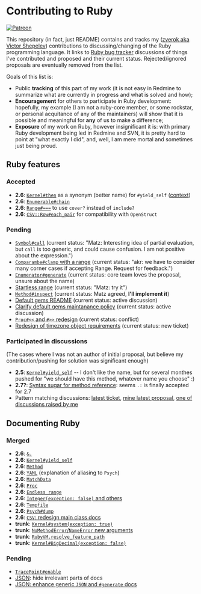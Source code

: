 # Contributing to Ruby

[![Patreon](https://img.shields.io/badge/patreon-donate-blue.svg)](https://www.patreon.com/zverok)

This repository (in fact, just README) contains and tracks my ([zverok aka Victor Shepelev](https://zverok.github.io)) contributions to discussing/changing of the Ruby programming language. It links to [Ruby bug tracker](https://bugs.ruby-lang.org/) discussions of things I've contributed and proposed and their current status. Rejected/ignored proposals are eventually removed from the list.

Goals of this list is:

* Public **tracking** of this part of my work (it is not easy in Redmine to summarize what are currently in progress and what is solved and how);
* **Encouragement** for others to participate in Ruby development: hopefully, my example (I am not a ruby-core member, or some rockstar, or personal acquitance of any of the maintainers) will show that it is possible and meaningful for **any** of us to make a difference;
* **Exposure** of my work on Ruby, however insignificant it is: with primary Ruby development being led in Redmine and SVN, it is pretty hard to point at "what exactly I did", and, well, I am mere mortal and sometimes just being proud.

## Ruby features

### Accepted

* **2.6**: [`Kernel#then`](https://bugs.ruby-lang.org/issues/14594) as a synonym (better name) for `#yield_self` ([context](https://zverok.github.io/blog/2018-03-23-yield_self2.html))
* **2.6**: [`Enumerable#chain`](https://bugs.ruby-lang.org/issues/15144)
* **2.6**: [`Range#===`](https://bugs.ruby-lang.org/issues/14575) to use `cover?` instead of `include?`
* **2.6**: [`CSV::Row#each_pair`](https://github.com/ruby/csv/pull/33) for compatibility with `OpenStruct`

### Pending
* [`Symbol#call`](https://bugs.ruby-lang.org/issues/15301) (current status: "Matz: Interesting idea of partial evaluation, but `call` is too generic, and could cause confusion. I am not positive about the expression.")
* [`Comparambe#clamp` with a range](https://bugs.ruby-lang.org/issues/14784) (current status: "akr: we have to consider many corner cases if accepting Range.  Request for feedback.")
* [`Enumerator#generate`](https://bugs.ruby-lang.org/issues/14781) (current status: core team loves the proposal, unsure about the name)
* [Startless range](https://bugs.ruby-lang.org/issues/14799) (current status: "Matz: try it")
* [`Method#inspect`](https://bugs.ruby-lang.org/issues/14145) (current status: Matz agreed, **I'll implement it**)
* [Default gems README](https://bugs.ruby-lang.org/issues/15486) (current status: active discussion)
* [Clarify default gems maintanance policy](https://bugs.ruby-lang.org/issues/15487) (current status: active discussion)
* [`Proc#<<` and `#>>` redesign](https://bugs.ruby-lang.org/issues/15428) (current status: conflict)
* [Redesign of timezone object requirements](https://bugs.ruby-lang.org/issues/15527) (current status: new ticket)

### Participated in discussions

(The cases where I was not an author of initial proposal, but believe my contribution/pushing for solution was significant enough)

* **2.5**: [`Kernel#yield_self`](https://bugs.ruby-lang.org/issues/6721) -- I don't like the name, but for several monthes pushed for "we should have this method, whatever name you choose" :)
* **2.7?**: [Syntax sugar for method reference](https://bugs.ruby-lang.org/issues/13581): seems `.:` is finally accepted for 2.7
* Pattern matching discussions: [latest ticket](https://bugs.ruby-lang.org/issues/14912), [mine latest proposal](https://bugs.ruby-lang.org/issues/14913), [one of discussions raised by me](https://bugs.ruby-lang.org/issues/14709)

## Documenting Ruby

### Merged

* **2.6**: [`&.`](https://bugs.ruby-lang.org/issues/15109)
* **2.6**: [`Kernel#yield_self`](https://bugs.ruby-lang.org/issues/1443)
* **2.6**: [`Method`](https://bugs.ruby-lang.org/issues/14483)
* **2.6**: [`YAML`](https://bugs.ruby-lang.org/issues/14567) (explanation of aliasing to `Psych`)
* **2.6**: [`MatchData`](https://bugs.ruby-lang.org/issues/14450)
* **2.6**: [`Proc`](https://bugs.ruby-lang.org/issues/14610)
* **2.6**: [`Endless range`](https://bugs.ruby-lang.org/issues/15405)
* **2.6**: [`Integer(exception: false)` and others](https://bugs.ruby-lang.org/issues/15452)
* **2.6**: [`Tempfile`](https://bugs.ruby-lang.org/issues/15411)
* **2.6**: [`Psych#dump`](https://github.com/ruby/psych/pull/351)
* **2.6**: [`CSV`: redesign main class docs](https://github.com/ruby/csv/pull/32)
* **trunk**: [`Kernel#system(exception: true)`](https://bugs.ruby-lang.org/issues/15480)
* **trunk**: [`NoMethodError`/`NameError` new arguments](https://bugs.ruby-lang.org/issues/15481)
* **trunk**: [`RubyVM.resolve_feature_path`](https://bugs.ruby-lang.org/issues/15482)
* **trunk**: [`Kernel#BigDecimal(exception: false)`](https://github.com/ruby/bigdecimal/pull/117)

### Pending

* [`TracePoint#enable`](https://bugs.ruby-lang.org/issues/15484)
* [JSON](https://github.com/flori/json/pull/349): hide irrelevant parts of docs
* [JSON: enhance generic `JSON` and `#generate` docs](https://github.com/flori/json/pull/347)
